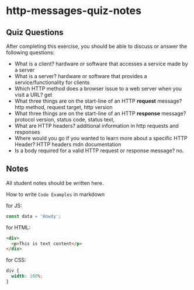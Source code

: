 # http-messages-quiz-notes

## Quiz Questions

After completing this exercise, you should be able to discuss or answer the following questions:

- What is a client?
  hardware or software that accesses a service made by a server
- What is a server?
  hardware or software that provides a service/functionality for clients
- Which HTTP method does a browser issue to a web server when you visit a URL?
  get
- What three things are on the start-line of an HTTP **request** message?
  http method, request target, http version
- What three things are on the start-line of an HTTP **response** message?
  protocol version, status code, status text,
- What are HTTP headers?
  additional information in http requests and responses
- Where would you go if you wanted to learn more about a specific HTTP Header?
  HTTP headers mdn documentation
- Is a body required for a valid HTTP request or response message?
  no.

## Notes

All student notes should be written here.

How to write `Code Examples` in markdown

for JS:

```javascript
const data = 'Howdy';
```

for HTML:

```html
<div>
  <p>This is text content</p>
</div>
```

for CSS:

```css
div {
  width: 100%;
}
```
